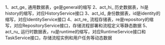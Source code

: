 1、act_ge_ 通用数据表，ge是general的缩写
2、act_hi_ 历史数据表，hi是history的缩写，对应HistoryService接口
3、act_id_ 身份数据表，id是identity的缩写，对应IdentityService接口
4、act_re_ 流程存储表，re是repository的缩写，对应RepositoryService接口，存储流程部署和流程定义等静态数据
5、act_ru_ 运行时数据表，ru是runtime的缩写，对应RuntimeService接口和TaskService接口，存储流程实例和用户任务等动态数据
